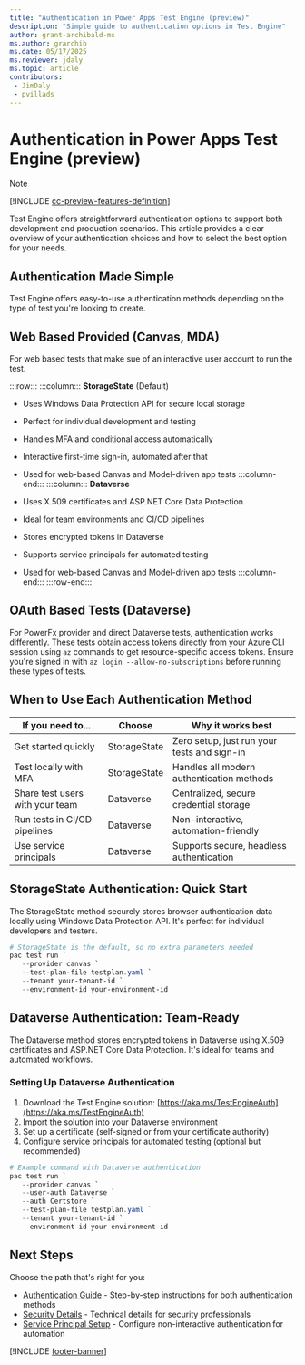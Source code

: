 ```yaml
---
title: "Authentication in Power Apps Test Engine (preview)"
description: "Simple guide to authentication options in Test Engine"
author: grant-archibald-ms
ms.author: grarchib
ms.date: 05/17/2025
ms.reviewer: jdaly
ms.topic: article
contributors:
 - JimDaly
 - pvillads
---
```


# Authentication in Power Apps Test Engine (preview)

> [!NOTE]
> [!INCLUDE [cc-preview-features-definition](../includes/cc-preview-features-definition.md)]

Test Engine offers straightforward authentication options to support both development and production scenarios. This article provides a clear overview of your authentication choices and how to select the best option for your needs.

## Authentication Made Simple

Test Engine offers easy-to-use authentication methods depending on the type of test you're looking to create.

## Web Based Provided (Canvas, MDA)

For web based tests that make sue of an interactive user account to run the test.

<!-- Example columns start -->

:::row:::
   :::column:::
   **StorageState** (Default)

   - Uses Windows Data Protection API for secure local storage
   - Perfect for individual development and testing
   - Handles MFA and conditional access automatically
   - Interactive first-time sign-in, automated after that
   - Used for web-based Canvas and Model-driven app tests
   :::column-end:::
   :::column:::
   **Dataverse**

   - Uses X.509 certificates and ASP.NET Core Data Protection
   - Ideal for team environments and CI/CD pipelines
   - Stores encrypted tokens in Dataverse
   - Supports service principals for automated testing
   - Used for web-based Canvas and Model-driven app tests
   :::column-end:::
:::row-end:::

<!-- Example columns end -->

## OAuth Based Tests (Dataverse)

For PowerFx provider and direct Dataverse tests, authentication works differently. These tests obtain access tokens directly from your Azure CLI session using `az` commands to get resource-specific access tokens. Ensure you're signed in with `az login --allow-no-subscriptions` before running these types of tests.

## When to Use Each Authentication Method

| If you need to... | Choose | Why it works best |
|-------------------|--------|-------------------|
| Get started quickly | StorageState | Zero setup, just run your tests and sign-in |
| Test locally with MFA | StorageState | Handles all modern authentication methods |
| Share test users with your team | Dataverse | Centralized, secure credential storage |
| Run tests in CI/CD pipelines | Dataverse | Non-interactive, automation-friendly |
| Use service principals | Dataverse | Supports secure, headless authentication |

## StorageState Authentication: Quick Start

The StorageState method securely stores browser authentication data locally using Windows Data Protection API. It's perfect for individual developers and testers.

```powershell
# StorageState is the default, so no extra parameters needed
pac test run `
   --provider canvas `
   --test-plan-file testplan.yaml `
   --tenant your-tenant-id `
   --environment-id your-environment-id
```

## Dataverse Authentication: Team-Ready

The Dataverse method stores encrypted tokens in Dataverse using X.509 certificates and ASP.NET Core Data Protection. It's ideal for teams and automated workflows.

### Setting Up Dataverse Authentication

1. Download the Test Engine solution: [https://aka.ms/TestEngineAuth](https://aka.ms/TestEngineAuth)
2. Import the solution into your Dataverse environment
3. Set up a certificate (self-signed or from your certificate authority)
4. Configure service principals for automated testing (optional but recommended)

```powershell
# Example command with Dataverse authentication
pac test run `
   --provider canvas `
   --user-auth Dataverse `
   --auth Certstore `
   --test-plan-file testplan.yaml `
   --tenant your-tenant-id `
   --environment-id your-environment-id
```

## Next Steps

Choose the path that's right for you:

- [Authentication Guide](authentication-guide.md) - Step-by-step instructions for both authentication methods
- [Security Details](authentication-security.md) - Technical details for security professionals
- [Service Principal Setup](authentication-guide.md#setting-up-service-principals) - Configure non-interactive authentication for automation

[!INCLUDE [footer-banner](../includes/footer-banner.md)]
